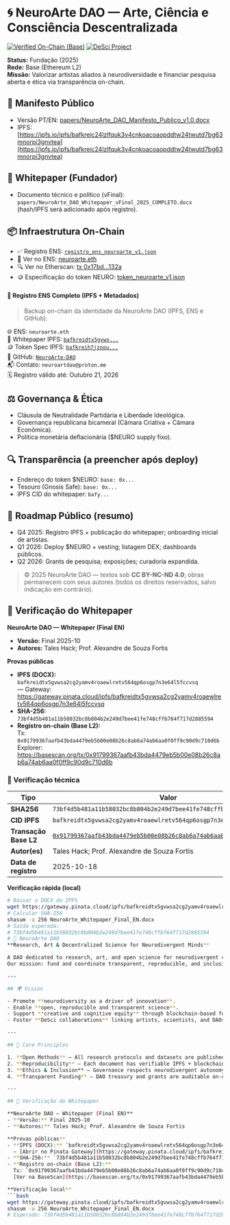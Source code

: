 # 🌀 NeuroArte DAO — Arte, Ciência e Consciência Descentralizada
[![Verified On-Chain (Base)](https://img.shields.io/badge/Verified%20On--Chain-Base%20L2-brightgreen?style=for-the-badge&logo=ethereum)](https://basescan.org/tx/0x91799367aafb43bda4479eb5b00e08b26c8ab6a74ab6aa0f0ff9c90d9c710d6b)
[![DeSci Project](https://img.shields.io/badge/DeSci%20Project-IPFS%20Linked-blue?style=for-the-badge&logo=ipfs)](https://gateway.pinata.cloud/ipfs/bafkreidtx5gvwsa2cg2yamv4roaewlretv564qp6osgp7n3e6415fccvsq)

**Status:** Fundação (2025)  
**Rede:** Base (Ethereum L2)  
**Missão:** Valorizar artistas aliados à neurodiversidade e financiar pesquisa aberta e ética via transparência on-chain.

## 📜 **Manifesto Público**

- Versão PT/EN: [papers/NeuroArte_DAO_Manifesto_Publico_v1.0.docx](papers/NeuroArte_DAO_Manifesto_Publico_v1.0.docx)  
- IPFS: [https://ipfs.io/ipfs/bafkreic24lzlfquk3v4cnkoacoaopddtw24twutd7bg63mnorpi3gnvtea](https://ipfs.io/ipfs/bafkreic24lzlfquk3v4cnkoacoaopddtw24twutd7bg63mnorpi3gnvtea)


## 🧾 Whitepaper (Fundador)
- Documento técnico e político (vFinal): `papers/NeuroArte_DAO_Whitepaper_vFinal_2025_COMPLETO.docx` (hash/IPFS será adicionado após registro).
## 📦 Infraestrutura On-Chain

- ✅ Registro ENS: [`registro_ens_neuroarte_v1.json`](infra/onchain/registro_ens_neuroarte_v1.json)
- 🔗 Ver no ENS: [neuroarte.eth](https://app.ens.domains/name/neuroarte.eth)
- 🔍 Ver no Etherscan: [tx 0x17bd...132a](https://etherscan.io/tx/0x17bd39e1bc1a3c9a1546756351b2e53a6a0107b3047c113c7c1ca53c0914132a)
- 🪙 Especificação do token NEURO: [token_neuroarte_v1.json](infra/onchain/token_neuroarte_v1.json)
#### 🧾 Registro ENS Completo (IPFS + Metadados)

> Backup on-chain da identidade da NeuroArte DAO (IPFS, ENS e GitHub).

🌐 ENS: `neuroarte.eth`  
📄 Whitepaper IPFS: [`bafkreidtx5gvws...`](https://gateway.pinata.cloud/ipfs/bafkreidtx5gvwsac2qaym4roaew1retv56a49bosp7n63e415cvsyccsvq)  
🪙 Token Spec IPFS: [`bafkreih7jzoou...`](https://gateway.pinata.cloud/ipfs/bafkreih7jzoou3fttphmds2oofk4tdsxobvnwf7b5g3kptxjepka76zxga)  
🔗 GitHub: [`NeuroArte-DAO`](https://github.com/taleshack-prog/NeuroArte-DAO)  
📬 Contato: `neuroartdao@proton.me`  
🗓️ Registro válido até: Outubro 21, 2026  

## ⚖️ Governança & Ética
- Cláusula de Neutralidade Partidária e Liberdade Ideológica.  
- Governança republicana bicameral (Câmara Criativa + Câmara Econômica).  
- Política monetária deflacionária ($NEURO supply fixo).

## 🔍 Transparência (a preencher após deploy)
- Endereço do token $NEURO: `base: 0x...`  
- Tesouro (Gnosis Safe): `base: 0x...`  
- IPFS CID do whitepaper: `bafy...`  

## 📅 Roadmap Público (resumo)
- Q4 2025: Registro IPFS + publicação do whitepaper; onboarding inicial de artistas.  
- Q1 2026: Deploy $NEURO + vesting; listagem DEX; dashboards públicos.  
- Q2 2026: Grants de pesquisa; exposições; curadoria expandida.

> © 2025 NeuroArte DAO — textos sob **CC BY-NC-ND 4.0**; obras permanecem com seus autores (todos os direitos reservados, salvo indicação em contrário).
## 🔗 Verificação do Whitepaper

**NeuroArte DAO — Whitepaper (Final EN)**  
- **Versão:** Final 2025-10  
- **Autores:** Tales Hack; Prof. Alexandre de Souza Fortis

**Provas públicas**
- **IPFS (DOCX):** `bafkreidtx5gvwsa2cg2yamv4roaewlretv564qp6osgp7n3e64l5fccvsq`  
  — Gateway: https://gateway.pinata.cloud/ipfs/bafkreidtx5gvwsa2cg2yamv4roaewlretv564qp6osgp7n3e64l5fccvsq
- **SHA-256:** `73bf4d5b481a11b58032bc8b804b2e249d7bee41fe748cffb764f717d2885594`
- **Registro on-chain (Base L2):**  
  Tx: `0x91799367aafb43bda4479eb5b00e08b26c8ab6a74ab6aa0f0ff9c90d9c710d6b`  
  Explorer: https://basescan.org/tx/0x91799367aafb43bda4479eb5b00e08b26c8ab6a74ab6aa0f0ff9c90d9c710d6b
### 🔏 Verificação técnica

| Tipo | Valor |
|------|--------|
| **SHA256** | `73bf4d5b481a11b58032bc8b804b2e249d7bee41fe748cffb764f717d2885594` |
| **CID IPFS** | `bafkreidtx5gvwsa2cg2yamv4roaewlretv564qp6osgp7n3e6415fccvsq` |
| **Transação Base L2** | [`0x91799367aafb43bda4479eb5b00e08b26c8ab6a74ab6aa0f0ff9c90d9c710d6b`](https://basescan.org/tx/0x91799367aafb43bda4479eb5b00e08b26c8ab6a74ab6aa0f0ff9c90d9c710d6b) |
| **Autor(es)** | Tales Hack; Prof. Alexandre de Souza Fortis |
| **Data de registro** | 2025-10-18 |

**Verificação rápida (local)**
```bash
# Baixar o DOCX do IPFS
wget https://gateway.pinata.cloud/ipfs/bafkreidtx5gvwsa2cg2yamv4roaewlretv564qp6osgp7n3e64l5fccvsq -O NeuroArte_Whitepaper_Final_EN.docx
# Calcular SHA-256
shasum -a 256 NeuroArte_Whitepaper_Final_EN.docx
# Saída esperada:
# 73bf4d5b481a11b58032bc8b804b2e249d7bee41fe748cffb764f717d2885594
# 🧠 NeuroArte DAO  
**Research, Art & Decentralized Science for Neurodivergent Minds**

A DAO dedicated to research, art, and open science for neurodivergent cognition — bridging neuroscience, creativity, and decentralized governance.  
Our mission: fund and coordinate transparent, reproducible, and inclusive research for ADHD, Autism, and Giftedness through decentralized science (DeSci) infrastructure.

---

## 🌍 Vision

- Promote **neurodiversity as a driver of innovation**.  
- Enable **open, reproducible and transparent science**.  
- Support **creative and cognitive equity** through blockchain-based funding and attribution.  
- Foster **DeSci collaborations** linking artists, scientists, and DAOs.

---

## 🧬 Core Principles

1. **Open Methods** — All research protocols and datasets are published openly (PRISMA, RoB-2, GRADE).  
2. **Reproducibility** — Each document has verifiable IPFS + blockchain hashes.  
3. **Ethics & Inclusion** — Governance respects neurodivergent autonomy and scientific neutrality.  
4. **Transparent Funding** — DAO treasury and grants are auditable on-chain.  

---

## 🔗 Verificação do Whitepaper

**NeuroArte DAO — Whitepaper (Final EN)**  
- **Versão:** Final 2025-10  
- **Autores:** Tales Hack; Prof. Alexandre de Souza Fortis

**Provas públicas**
- **IPFS (DOCX):** `bafkreidtx5gvwsa2cg2yamv4roaewlretv564qp6osgp7n3e64l5fccvsq`  
  — [Abrir no Pinata Gateway](https://gateway.pinata.cloud/ipfs/bafkreidtx5gvwsa2cg2yamv4roaewlretv564qp6osgp7n3e64l5fccvsq)
- **SHA-256:** `73bf4d5b481a11b58032bc8b804b2e249d7bee41fe748cffb764f717d2885594`
- **Registro on-chain (Base L2):**  
  Tx: `0x91799367aafb43bda4479eb5b00e08b26c8ab6a74ab6aa0f0ff9c90d9c710d6b`  
  [Ver na BaseScan](https://basescan.org/tx/0x91799367aafb43bda4479eb5b00e08b26c8ab6a74ab6aa0f0ff9c90d9c710d6b)

**Verificação local**
```bash
wget https://gateway.pinata.cloud/ipfs/bafkreidtx5gvwsa2cg2yamv4roaewlretv564qp6osgp7n3e64l5fccvsq -O NeuroArte_Whitepaper_Final_EN.docx
shasum -a 256 NeuroArte_Whitepaper_Final_EN.docx
# Esperado: 73bf4d5b481a11b58032bc8b804b2e249d7bee41fe748cffb764f717d2885594
